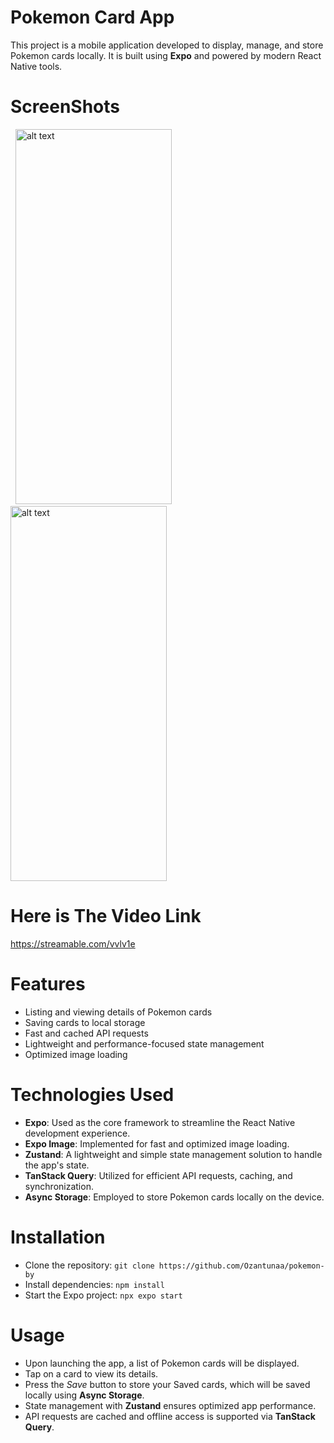 # Pokemon Card App

This project is a mobile application developed to display, manage, and store Pokemon cards locally. It is built using **Expo** and powered by modern React Native tools.

# ScreenShots

<p float="left"> 
<img src="https://github.com/user-attachments/assets/1a0115e4-bcc2-4214-a2a3-caa4474d849a" alt="alt text" width="250" height="600">
<img src="https://github.com/user-attachments/assets/b565dece-fd97-48be-8c48-86b6b16a1a9b" alt="alt text" width="250" height="600">

</p>

# Here is The Video Link
https://streamable.com/vvlv1e

# Features
- Listing and viewing details of Pokemon cards
- Saving cards to local storage
- Fast and cached API requests
- Lightweight and performance-focused state management
- Optimized image loading

# Technologies Used
- **Expo**: Used as the core framework to streamline the React Native development experience.
- **Expo Image**: Implemented for fast and optimized image loading.
- **Zustand**: A lightweight and simple state management solution to handle the app's state.
- **TanStack Query**: Utilized for efficient API requests, caching, and synchronization.
- **Async Storage**: Employed to store Pokemon cards locally on the device.

# Installation
- Clone the repository: `git clone https://github.com/Ozantunaa/pokemon-by`
- Install dependencies: `npm install`
- Start the Expo project: `npx expo start`

# Usage
- Upon launching the app, a list of Pokemon cards will be displayed.
- Tap on a card to view its details.
- Press the _Save_ button to store your Saved cards, which will be saved locally using **Async Storage**.
- State management with **Zustand** ensures optimized app performance.
- API requests are cached and offline access is supported via **TanStack Query**.

